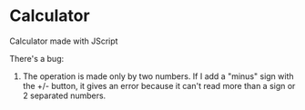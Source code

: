 # Calculator
Calculator made with JScript


There's a bug:

1. The operation is made only by two numbers. If I add a "minus" sign with the +/- button, it 
gives an error because it can't read more than a sign or 2 separated numbers.
